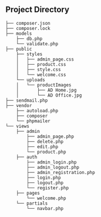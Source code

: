 ## **Project Directory**

    ├── composer.json
    ├── composer.lock
    ├── models
        ├── db.php
        └── validate.php
    ├── public
        ├── styles
        │   ├── admin_page.css
        │   ├── product.css
        │   ├── style.css
        │   └── welcome.css
        └── uploads
        │   └── productImages
        │       ├── AD Home.jpg
        │       └── AD Office.jpg
    ├── sendmail.php
    ├── vendor
        ├── autoload.php
        ├── composer
        └── phpmailer
    └── views
        ├── admin
            ├── admin_page.php
            ├── delete.php
            ├── edit.php
            └── product.php
        ├── auth
            ├── admin_login.php
            ├── admin_logout.php
            ├── admin_registration.php
            ├── login.php
            ├── logout.php
            └── register.php
        ├── pages
            └── welcome.php
        └── partials
            └── navbar.php

